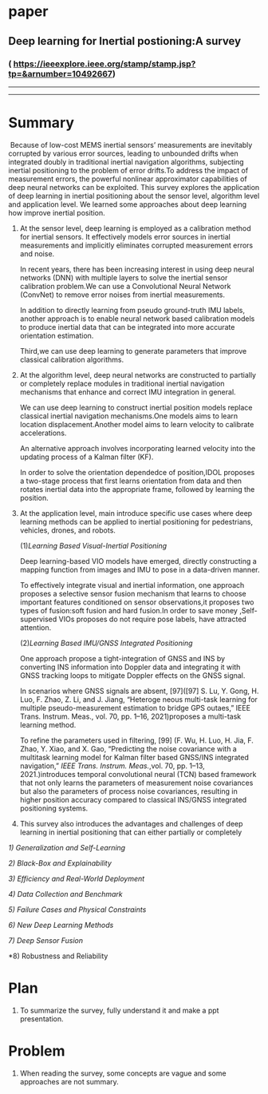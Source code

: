 # paper
## Deep learning for Inertial postioning:A survey
### ( https://ieeexplore.ieee.org/stamp/stamp.jsp?tp=&arnumber=10492667)
---------------------------------------------------------------------------------------------------------------------
---------------------------------------------------------------------------------------------------------------------
# Summary
​    Because of low-cost MEMS inertial sensors’ measurements are inevitably corrupted by various error sources, leading to unbounded drifts when integrated doubly in traditional inertial navigation algorithms, subjecting inertial positioning to the problem of error drifts.To address the impact of measurement errors, the powerful nonlinear approximator capabilities of deep neural networks can be exploited. This survey explores the application of deep learning in inertial positioning about the sensor level, algorithm level and application level. We learned some approaches about deep learning how improve inertial position.

1. At the sensor level, deep learning is employed as a calibration method for inertial sensors. It effectively models error sources in inertial measurements and implicitly eliminates corrupted measurement errors and noise.

   In recent years, there has been increasing interest in using deep neural networks (DNN) with multiple layers to solve the inertial sensor calibration problem.We can use a Convolutional Neural Network (ConvNet)  to remove error noises from inertial measurements.

   In addition to directly learning from pseudo ground-truth IMU labels, another approach is to enable neural network based calibration models to produce inertial data that can be integrated into more accurate orientation estimation.

   Third,we can use deep learning to generate parameters that improve classical calibration algorithms.

2. At the algorithm level, deep neural networks are constructed to partially or completely replace modules in traditional inertial navigation mechanisms that enhance and correct IMU integration in general. 

   We can use deep learning to construct inertial position models replace classical inertial navigation mechanisms.One models aims to learn location displacement.Another model aims to learn velocity to calibrate accelerations.

   An alternative approach involves incorporating learned velocity into the updating process of a Kalman filter (KF).

   In order to solve the orientation dependedce of position,IDOL proposes a two-stage process that first learns orientation from data and  then rotates inertial data into the appropriate frame, followed by learning the position.

3. At the application level, main introduce specific use cases where deep learning methods can be applied to inertial positioning for pedestrians, vehicles, drones, and robots. 

   (1)*Learning Based Visual-Inertial Positioning*

   Deep learning-based VIO models have emerged, directly constructing a mapping function from images and IMU to pose in a data-driven manner.

   To effectively integrate visual and inertial information, one approach proposes a selective sensor fusion mechanism that learns to choose important features conditioned on sensor observations,it proposes two types of fusion:soft fusion and hard fusion.In order to save money ,Self-supervised VIOs proposes do not require pose labels, have attracted attention.

   (2)*Learning Based IMU/GNSS Integrated Positioning*

   One approach propose a tight-integration of GNSS and INS by converting INS information into Doppler data and integrating it with GNSS tracking loops to mitigate Doppler effects on the GNSS signal.

   In scenarios where GNSS signals are absent, [97]([97] S. Lu, Y. Gong, H. Luo, F. Zhao, Z. Li, and J. Jiang, “Heteroge neous multi-task learning for multiple pseudo-measurement estimation to bridge GPS outaes,” IEEE Trans. Instrum. Meas., vol. 70, pp. 1–16, 2021)proposes a multi-task learning method.

   To refine the parameters used in filtering, [99] (F. Wu, H. Luo, H. Jia, F. Zhao, Y. Xiao, and X. Gao, “Predicting the noise covariance with a multitask learning model for Kalman filter based GNSS/INS integrated navigation,” *IEEE Trans. Instrum. Meas.*,vol. 70, pp. 1–13, 2021.)introduces temporal convolutional neural (TCN) based framework that not only learns the parameters of measurement noise covariances but also the parameters of process noise covariances, resulting in higher position accuracy compared to classical INS/GNSS integrated positioning systems.

4.  This survey also introduces the advantages and challenges of deep learning in inertial positioning that can either partially or completely

*1) Generalization and Self-Learning*

*2) Black-Box and Explainability*

*3) Efficiency and Real-World Deployment*

*4) Data Collection and Benchmark*

*5) Failure Cases and Physical Constraints*

*6) New Deep Learning Methods*

*7) Deep Sensor Fusion*

*8) Robustness and Reliability





# Plan 
1. To summarize the survey, fully understand it and make a ppt presentation.
# Problem
1. When reading the survey, some concepts are vague and some approaches are not summary.
